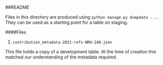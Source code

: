 ##README

Files in this directory are produced using `python manage.py dumpdata ...`. They can be used as a starting point for a table 
on staging.

####Files
1. `contribution_metadata-2021-refs-NRH-240.json`

This file holds a copy of a development table. At the time of creation this matched our understanding of the metadata
required.

